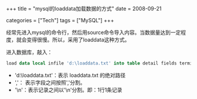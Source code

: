 +++
title = "mysql的loaddata加载数据的方式"
date = 2008-09-21

categories = ["Tech"]
tags = ["MySQL"]
+++

经常先进入mysql的命令行，然后用source命令导入内容。当数据量达到一定程度，就会变得很慢。所以，采用了loaddata这种方式。

进入数据库，敲入：
```sql
load data local infile 'd:\loaddata.txt' into table detail fields terminated by ',' LINES terminated by '\n';
```

- 'd:\loaddata.txt'：表示 loaddata.txt 的绝对路径
- ','： 表示字段之间按照','分割。
- '\n'：表示记录之间以'\n'分割。即：1行1条记录

